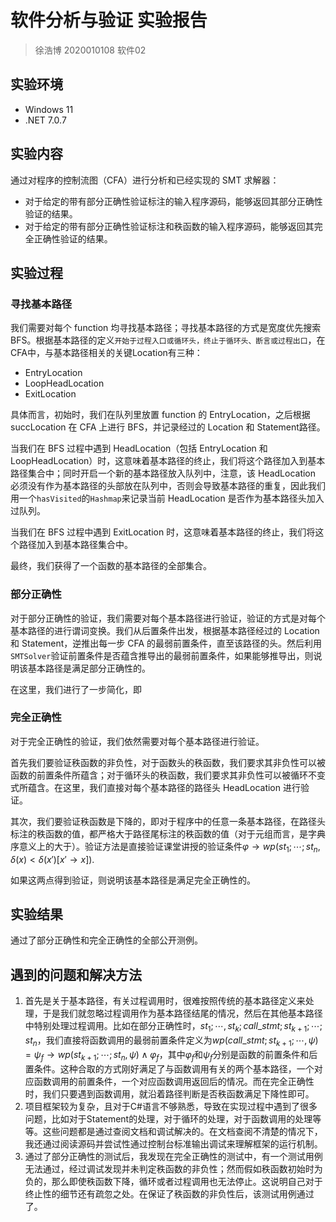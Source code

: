 # 软件分析与验证 实验报告

> 徐浩博 2020010108 软件02

## 实验环境

* Windows 11
* .NET 7.0.7

## 实验内容

通过对程序的控制流图（CFA）进行分析和已经实现的 SMT 求解器：
* 对于给定的带有部分正确性验证标注的输入程序源码，能够返回其部分正确性验证的结果。
* 对于给定的带有部分正确性验证标注和秩函数的输入程序源码，能够返回其完全正确性验证的结果。

## 实验过程

### 寻找基本路径

我们需要对每个 function 均寻找基本路径；寻找基本路径的方式是宽度优先搜索BFS。根据基本路径的定义`开始于过程入口或循环头，终止于循环头、断言或过程出口`，在CFA中，与基本路径相关的关键Location有三种：

* EntryLocation
* LoopHeadLocation
* ExitLocation

具体而言，初始时，我们在队列里放置 function 的 EntryLocation，之后根据 succLocation 在 CFA 上进行 BFS，并记录经过的 Location 和 Statement路径。

当我们在 BFS 过程中遇到 HeadLocation（包括 EntryLocation 和 LoopHeadLocation）时，这意味着基本路径的终止，我们将这个路径加入到基本路径集合中；同时开启一个新的基本路径放入队列中，注意，该 HeadLocation 必须没有作为基本路径的头部放在队列中，否则会导致基本路径的重复，因此我们用一个`hasVisited`的`Hashmap`来记录当前 HeadLocation 是否作为基本路径头加入过队列。

当我们在 BFS 过程中遇到 ExitLocation 时，这意味着基本路径的终止，我们将这个路径加入到基本路径集合中。

最终，我们获得了一个函数的基本路径的全部集合。

### 部分正确性

对于部分正确性的验证，我们需要对每个基本路径进行验证，验证的方式是对每个基本路径的进行谓词变换。我们从后置条件出发，根据基本路径经过的 Location 和 Statement，逆推出每一步 CFA 的最弱前置条件，直至该路径的头。然后利用`SMTSolver`验证前置条件是否蕴含推导出的最弱前置条件，如果能够推导出，则说明该基本路径是满足部分正确性的。

在这里，我们进行了一步简化，即

### 完全正确性

对于完全正确性的验证，我们依然需要对每个基本路径进行验证。

首先我们要验证秩函数的非负性，对于函数头的秩函数，我们要求其非负性可以被函数的前置条件所蕴含；对于循环头的秩函数，我们要求其非负性可以被循环不变式所蕴含。在这里，我们直接对每个基本路径的路径头 HeadLocation 进行验证。

其次，我们要验证秩函数是下降的，即对于程序中的任意一条基本路径，在路径头标注的秩函数的值，都严格大于路径尾标注的秩函数的值（对于元组而言，是字典序意义上的大于）。验证方法是直接验证课堂讲授的验证条件$\varphi\rightarrow wp(st_1;\cdots;st_n,\delta(x)<\delta(x')[x'\rightarrow x])$.

如果这两点得到验证，则说明该基本路径是满足完全正确性的。

## 实验结果
通过了部分正确性和完全正确性的全部公开测例。

## 遇到的问题和解决方法
1. 首先是关于基本路径，有关过程调用时，很难按照传统的基本路径定义来处理，于是我们就忽略过程调用作为基本路径结尾的情况，然后在其他基本路径中特别处理过程调用。比如在部分正确性时，$st_1;\cdots, st_k;call\_stmt;st_{k+1};\cdots;st_n$，我们直接将函数调用的最弱前置条件定义为$wp(call\_stmt;st_{k+1};\cdots,\psi)=\psi_f\rightarrow wp(st_{k+1};\cdots;st_n,\psi)\wedge \varphi_f$，其中$\varphi_f$和$\psi_f$分别是函数的前置条件和后置条件。这种合取的方式刚好满足了与函数调用有关的两个基本路径，一个对应函数调用的前置条件，一个对应函数调用返回后的情况。而在完全正确性时，我们只要遇到函数调用，就沿着路径判断是否秩函数满足下降性即可。
2. 项目框架较为复杂，且对于C#语言不够熟悉，导致在实现过程中遇到了很多问题，比如对于Statement的处理，对于循环的处理，对于函数调用的处理等等。这些问题都是通过查阅文档和调试解决的。在文档查阅不清楚的情况下，我还通过阅读源码并尝试性通过控制台标准输出调试来理解框架的运行机制。
3. 通过了部分正确性的测试后，我发现在完全正确性的测试中，有一个测试用例无法通过，经过调试发现并未判定秩函数的非负性；然而假如秩函数初始时为负的，那么即使秩函数下降，循环或者过程调用也无法停止。这说明自己对于终止性的细节还有疏忽之处。在保证了秩函数的非负性后，该测试用例通过了。